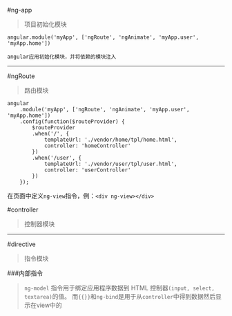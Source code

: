 #ng-app

>项目初始化模块

`angular.module('myApp', ['ngRoute', 'ngAnimate', 'myApp.user', 'myApp.home'])`

`angular应用初始化模块，并将依赖的模块注入`

***

#ngRoute

>路由模块

    angular
	    .module('myApp', ['ngRoute', 'ngAnimate', 'myApp.user', 'myApp.home'])
	    .config(function($routeProvider) {  
		    $routeProvider
		    .when('/', {
			    templateUrl: './vendor/home/tpl/home.html',
			    controller: 'homeController'
		    })
		    .when('/user', {
			    templateUrl: './vendor/user/tpl/user.html',
			    controller: 'userController'
	    	})
    	});

在页面中定义`ng-view`指令，例：`<div ng-view></div>`

#controller

>控制器模块

***

#directive

>指令模块

###内部指令

>`ng-model` 指令用于绑定应用程序数据到 HTML 控制器`(input, select, textarea)`的值。
>而`{{}}`和`ng-bind`是用于从`controller`中得到数据然后显示在view中的
